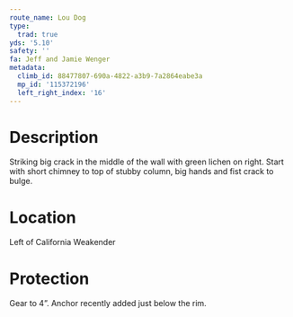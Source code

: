 ```yaml
---
route_name: Lou Dog
type:
  trad: true
yds: '5.10'
safety: ''
fa: Jeff and Jamie Wenger
metadata:
  climb_id: 88477807-690a-4822-a3b9-7a2864eabe3a
  mp_id: '115372196'
  left_right_index: '16'
---
```

# Description
Striking big crack in the middle of the wall with green lichen on right. Start with short chimney to top of stubby column, big hands and fist crack to bulge.

# Location
Left of California Weakender

# Protection
Gear to 4”. Anchor recently added just below the rim.
